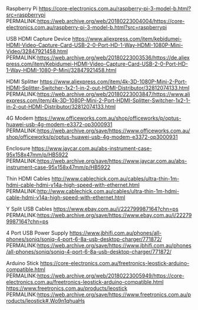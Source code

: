 Raspberry Pi
https://core-electronics.com.au/raspberry-pi-3-model-b.html?src=raspberrypi
PERMALINK:https://web.archive.org/web/20180223004004/https://core-electronics.com.au/raspberry-pi-3-model-b.html?src=raspberrypi

USB HDMI Capture Device
https://www.aliexpress.com/item/kebidumei-HDMI-Video-Capture-Card-USB-2-0-Port-HD-1-Way-HDMI-1080P-Mini-Video/32847921458.html
PERMALINK:https://web.archive.org/web/20180223003536/https://de.aliexpress.com/item/Kebidumei-HDMI-Video-Capture-Card-USB-2-0-Port-HD-1-Way-HDMI-1080-P-Mini/32847921458.html

HDMI Splitter
https://www.aliexpress.com/item/4k-3D-1080P-Mini-2-Port-HDMI-Splitter-Switcher-1x2-1-in-2-out-HDMI-Distributor/32812074133.html
PERMALINK:https://web.archive.org/web/20180223003847/https://www.aliexpress.com/item/4k-3D-1080P-Mini-2-Port-HDMI-Splitter-Switcher-1x2-1-in-2-out-HDMI-Distributor/32812074133.html

4G Modem
https://www.officeworks.com.au/shop/officeworks/p/optus-huawei-usb-4g-modem-e3372-op3000931
PERMALINK:https://web.archive.org/save/https://www.officeworks.com.au/shop/officeworks/p/optus-huawei-usb-4g-modem-e3372-op3000931

Enclosure
https://www.jaycar.com.au/abs-instrument-case-95x158x47mm/p/HB5922
PERMALINK:https://web.archive.org/save/https://www.jaycar.com.au/abs-instrument-case-95x158x47mm/p/HB5922

Thin HDMI Cables
http://www.cablechick.com.au/cables/ultra-thin-1m-hdmi-cable-hdmi-v14a-high-speed-with-ethernet.html
PERMALINK:http://www.cablechick.com.au/cables/ultra-thin-1m-hdmi-cable-hdmi-v14a-high-speed-with-ethernet.html

Y Split USB Cables
https://www.ebay.com.au/i/222799987164?chn=ps
PERMALINK:https://web.archive.org/save/https://www.ebay.com.au/i/222799987164?chn=ps

4 Port USB Power Supply
https://www.jbhifi.com.au/phones/all-phones/soniq/soniq-4-port-6-8a-usb-desktop-charger/771872/
PERMALINK:https://web.archive.org/save/https://www.jbhifi.com.au/phones/all-phones/soniq/soniq-4-port-6-8a-usb-desktop-charger/771872/

Arduino Stick
https://core-electronics.com.au/freetronics-leostick-arduino-compatible.html
PERMALINK:https://web.archive.org/web/20180223005949/https://core-electronics.com.au/freetronics-leostick-arduino-compatible.html
https://www.freetronics.com.au/products/leostick
PERMALINK:https://web.archive.org/save/https://www.freetronics.com.au/products/leostick#.Wo9n1qhuaHs
